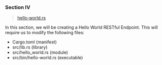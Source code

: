 ### Section IV

>[hello-world.rs](https://github.com/dsietz/rust-daas/blob/master/src/bin/hello-world.rs)

In this section, we will be creating a Hello World RESTful Endpoint. This will require us to modify the following files:

+ Cargo.toml (manifest)
+ src/lib.rs (library)
+ src/hello_world.rs (module)
+ src/bin/hello-world.rs (executable)
